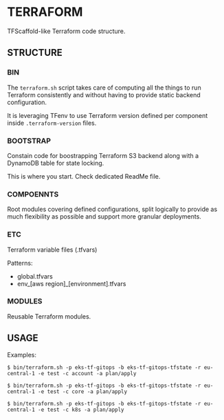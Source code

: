 # TERRAFORM
TFScaffold-like Terraform code structure.

## STRUCTURE

### BIN
The `terraform.sh` script takes care of computing all the things to run Terraform consistently and without having to provide static backend configuration.

It is leveraging TFenv to use Terraform version defined per component inside `.terraform-version` files.

### BOOTSTRAP
Constain code for boostrapping Terraform S3 backend along with a DynamoDB table for state locking.

This is where you start. Check dedicated ReadMe file.

### COMPOENNTS
Root modules covering defined configurations, split logically to provide as much flexibility as possible and support more granular deployments.

### ETC
Terraform variable files (.tfvars)

Patterns:
* global.tfvars
* env_[aws region]_[environment].tfvars

### MODULES
Reusable Terraform modules.

## USAGE
Examples:

```
$ bin/terraform.sh -p eks-tf-gitops -b eks-tf-gitops-tfstate -r eu-central-1 -e test -c account -a plan/apply

$ bin/terraform.sh -p eks-tf-gitops -b eks-tf-gitops-tfstate -r eu-central-1 -e test -c core -a plan/apply

$ bin/terraform.sh -p eks-tf-gitops -b eks-tf-gitops-tfstate -r eu-central-1 -e test -c k8s -a plan/apply
```

